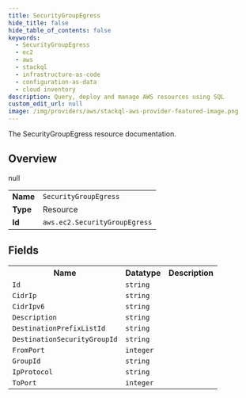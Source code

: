 ```yaml
---
title: SecurityGroupEgress
hide_title: false
hide_table_of_contents: false
keywords:
  - SecurityGroupEgress
  - ec2
  - aws
  - stackql
  - infrastructure-as-code
  - configuration-as-data
  - cloud inventory
description: Query, deploy and manage AWS resources using SQL
custom_edit_url: null
image: /img/providers/aws/stackql-aws-provider-featured-image.png
---
```

The SecurityGroupEgress resource documentation.

## Overview
<table><tbody>
<tr><td><b>Name</b></td><td><code>SecurityGroupEgress</code></td></tr>
<tr><td><b>Type</b></td><td>Resource</td></tr>
null
<tr><td><b>Id</b></td><td><code>aws.ec2.SecurityGroupEgress</code></td></tr>
</tbody></table>

## Fields
<table><tbody>
<tr><th>Name</th><th>Datatype</th><th>Description</th></tr>
<tr><td><code>Id</code></td><td><code>string</code></td><td></td></tr><tr><td><code>CidrIp</code></td><td><code>string</code></td><td></td></tr><tr><td><code>CidrIpv6</code></td><td><code>string</code></td><td></td></tr><tr><td><code>Description</code></td><td><code>string</code></td><td></td></tr><tr><td><code>DestinationPrefixListId</code></td><td><code>string</code></td><td></td></tr><tr><td><code>DestinationSecurityGroupId</code></td><td><code>string</code></td><td></td></tr><tr><td><code>FromPort</code></td><td><code>integer</code></td><td></td></tr><tr><td><code>GroupId</code></td><td><code>string</code></td><td></td></tr><tr><td><code>IpProtocol</code></td><td><code>string</code></td><td></td></tr><tr><td><code>ToPort</code></td><td><code>integer</code></td><td></td></tr>
</tbody></table>